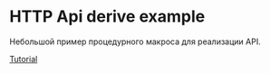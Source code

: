 # HTTP Api derive example

Небольшой пример процедурного макроса для реализации API.

[Tutorial](doc/tutorial-ru.md)